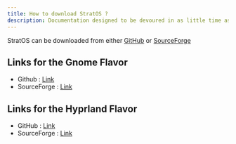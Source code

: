 ```yaml
---
title: How to download StratOS ?
description: Documentation designed to be devoured in as little time as possible
---
```


StratOS can be downloaded from either [GitHub](https://github.com/StratOS-Linux/) or [SourceForge](https://sourceforge.net/u/stratos-linux/profile)

## Links for the Gnome Flavor
- Github : [Link](https://github.com/StratOS-Linux/gnome-iso/releases)
- SourceForge : [Link](https://sourceforge.net/projects/stratos-gnome-iso/files/)

## Links for the Hyprland Flavor
- GitHub : [Link](https://github.com/StratOS-Linux/hyprland-iso/releases)
- SourceForge : [Link](https://sourceforge.net/projects/stratos-hyprland-iso/files/)
